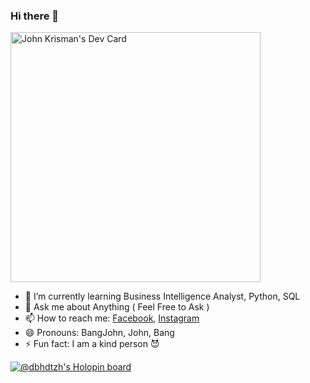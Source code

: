 ### Hi there 👋

<!--
**bangjohn/bangjohn** is a ✨ _special_ ✨ repository because its `README.md` (this file) appears on your GitHub profile.

Here are some ideas to get you started:
-->
<a href="https://app.daily.dev/bangjohn"><img src="https://api.daily.dev/devcards/127cf1359c3840b5858894b3a49fc462.png?r=45l" width="400" alt="John Krisman's Dev Card"/></a>

- 🌱 I’m currently learning Business Intelligence Analyst, Python, SQL
- 💬 Ask me about Anything ( Feel Free to Ask )
- 📫 How to reach me: <a href="https://fb.com/dbhdtzh">Facebook</a>, <a href="https://instagram.com/bangjohn.id">Instagram</a>
- 😄 Pronouns: BangJohn, John, Bang
- ⚡ Fun fact: I am a kind person 😈

[![@dbhdtzh's Holopin board](https://holopin.io/api/user/board?user=dbhdtzh)](https://holopin.io/@dbhdtzh)




